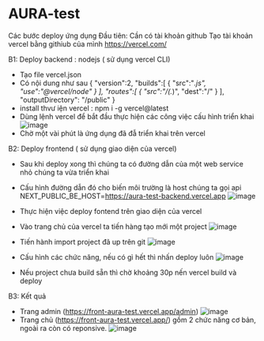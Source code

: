 ﻿# AURA-test


 Các bước deploy ứng dụng
 Đầu tiên: Cần có tài khoản github
 Tạo tài khoản vercel bằng githiub của mình https://vercel.com/
 
 B1: Deploy backend : nodejs ( sử dụng vercel CLI)
 - Tạo file vercel.json
 - Có nội dung như sau
   {
    "version":2,
    "builds":[
        {
            "src":"*.js",
            "use":"@vercel/node"
        }
    ],
    "routes":[
        {
            "src":"/(.*)",
            "dest":"/"
        }
    ],
    "outputDirectory": "/public"
}
- install thvư iện vercel : npm i -g vercel@latest
- Dùng lệnh vercel để bắt đầu thực hiện các công việc cấu hình triển khai
  ![image](https://github.com/vantohuu/AURA-test/assets/82772386/74654719-e847-4391-802a-0058d86b252e)
- Chờ một vài phút là ứng dụng đã đẫ triển khai trên vercel
  
B2: Deploy frontend  ( sử dụng giao diện của vercel)

- Sau khi deploy xong thì chúng ta có đường dẫn của một web service nhỏ chúng ta vừa triển khai
- Cấu hình đường dẫn đó cho biến môi trường là host chúng ta gọi api
  NEXT_PUBLIC_BE_HOST=https://aura-test-backend.vercel.app
  ![image](https://github.com/vantohuu/AURA-test/assets/82772386/7d424dd9-62fe-4755-9188-768e1298acb0)

- Thực hiện việc deploy fontend trên giao diện của vercel
- Vào trang chủ của vercel ta tiến hàng tạo mới một project
![image](https://github.com/vantohuu/AURA-test/assets/82772386/60c421fb-2b6d-4c6c-adad-694bd834422b)
- Tiến hành import project đã up trên git
  ![image](https://github.com/vantohuu/AURA-test/assets/82772386/404f7ef6-00ee-408d-8928-2fb4a2af9047)
- Cấu hình các chức năng, nếu có gì hết thì nhấn deploy luôn
  ![image](https://github.com/vantohuu/AURA-test/assets/82772386/c3dab4df-ebe4-4765-b35b-f74443d5ef70)
- Nếu project chưa build sẵn thì chờ khoảng 30p nến vercel build và deploy

B3: Kết quả 
- Trang admin (https://front-aura-test.vercel.app/admin)
  ![image](https://github.com/vantohuu/AURA-test/assets/82772386/7aefa02b-7fe2-4cc0-8a91-f5edc5e2a77f)
- Trang chủ (https://front-aura-test.vercel.app/) gồm 2 chức năng cơ bản, ngoài ra còn có reponsive.
![image](https://github.com/vantohuu/AURA-test/assets/82772386/167471ac-1bb4-4937-9dc2-35e4e9361a01)



  






  


